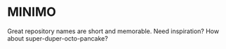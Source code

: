 # MINIMO
Great repository names are short and memorable. Need inspiration? How about super-duper-octo-pancake?
